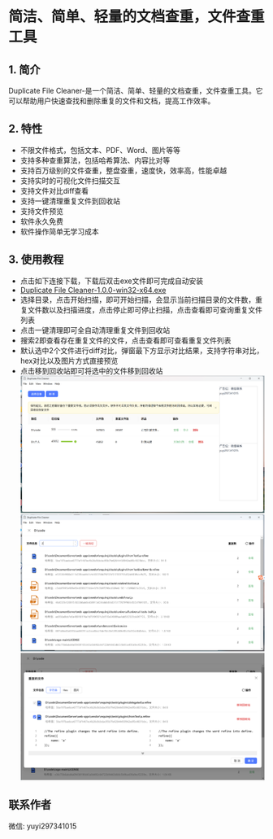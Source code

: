 # 简洁、简单、轻量的文档查重，文件查重工具
## 1. 简介
Duplicate File Cleaner-是一个简洁、简单、轻量的文档查重，文件查重工具。它可以帮助用户快速查找和删除重复的文件和文档，提高工作效率。
## 2. 特性
- 不限文件格式，包括文本、PDF、Word、图片等等
- 支持多种查重算法，包括哈希算法、内容比对等
- 支持百万级别的文件查重，整盘查重，速度快，效率高，性能卓越
- 支持实时的可视化文件扫描交互
- 支持文件对比diff查看
- 支持一键清理重复文件到回收站
- 支持文件预览
- 软件永久免费
- 软件操作简单无学习成本

## 3. 使用教程
- 点击如下连接下载，下载后双击exe文件即可完成自动安装
- [Duplicate File Cleaner-1.0.0-win32-x64.exe](https://github.com/jilieryuyi/duplicate-file-cleaner/releases/download/v1.0.3/Duplicate-File-Cleaner-1.0.3-win32-x64.exe)
- 选择目录，点击开始扫描，即可开始扫描，会显示当前扫描目录的文件数，重复文件数以及扫描进度，点击停止即可停止扫描，点击查看即可查询重复文件列表
- 点击一键清理即可全自动清理重复文件到回收站
- 搜索2即查看存在重复文件的文件，点击查看即可查看重复文件列表
- 默认选中2个文件进行diff对比，弹窗最下方显示对比结果，支持字符串对比，hex对比以及图片方式直接预览
- 点击移到回收站即可将选中的文件移到回收站
![教程](images/1.png) 
![教程](images/2.png)
![教程](images/3.png) 

## 联系作者
微信: yuyi297341015
